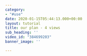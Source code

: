 ```yaml
---
category:
- "#use"
date: 2020-01-15T05:44:13.000+00:00
layout: tutorial
title: our plan - 4 views
sub_heading: ''
video_id: "384699203"
banner_image: ''

---
```


